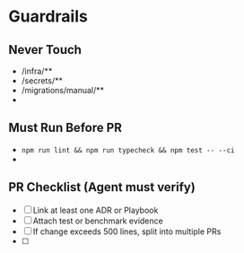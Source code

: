 <!--
Copy this template to GUARDRAILS.md and customize for your project.
Common items to adjust:
- Paths the agent must not touch
- Required pre-PR test commands
- PR checklist items
-->
# Guardrails

## Never Touch
- /infra/**
- /secrets/**
- /migrations/manual/**
- <add project-specific paths>

## Must Run Before PR
- `npm run lint && npm run typecheck && npm test -- --ci`
- <add project-specific test commands>

## PR Checklist (Agent must verify)
- [ ] Link at least one ADR or Playbook
- [ ] Attach test or benchmark evidence
- [ ] If change exceeds 500 lines, split into multiple PRs
- [ ] <add project-specific checks>
